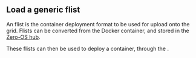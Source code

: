 ## Load a generic flist

An flist is the container deployment format to be used for upload onto the grid. 
Flists can be converted from the Docker container, and stored in the [Zero-OS hub](https://hub.grid.tf/). 

These flists can then be used to deploy a container, through the . 
